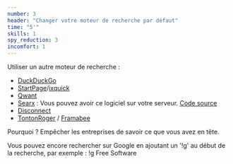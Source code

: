 ```yaml
---
number: 3
header: "Changer votre moteur de recherche par défaut"
time: "5'"
skills: 1
spy_reduction: 3
incomfort: 1
---
```

Utiliser un autre moteur de recherche : 
- [DuckDuckGo](https://duckduckgo.com/)
- [StartPage](https://www.startpage.com/)/[ixquick](https://www.ixquick.com/)
- [Qwant](https://www.qwant.com/)
- [Searx](https://searx.me/) : Vous pouvez avoir ce logiciel sur votre serveur. [Code source](https://github.com/asciimoo/searx)
- [Disconnect](https://search.disconnect.me/)
- [TontonRoger](https://tontonroger.org/) / [Framabee](https://framabee.org/)

Pourquoi ? Empêcher les entreprises de savoir ce que vous avez en tête.

Vous pouvez encore rechercher sur Google en ajoutant un '!g' au début de la recherche, par exemple : !g Free Software 
